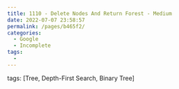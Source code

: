 ```yaml
---
title: 1110 - Delete Nodes And Return Forest - Medium
date: 2022-07-07 23:58:57
permalink: /pages/b465f2/
categories:
  - Google
  - Incomplete
tags:
  - 
---
```

tags: [Tree, Depth-First Search, Binary Tree]